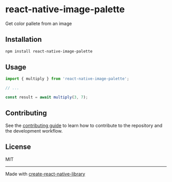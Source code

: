 # react-native-image-palette

Get color pallete from an image

## Installation

```sh
npm install react-native-image-palette
```

## Usage

```js
import { multiply } from 'react-native-image-palette';

// ...

const result = await multiply(3, 7);
```

## Contributing

See the [contributing guide](CONTRIBUTING.md) to learn how to contribute to the repository and the development workflow.

## License

MIT

---

Made with [create-react-native-library](https://github.com/callstack/react-native-builder-bob)
